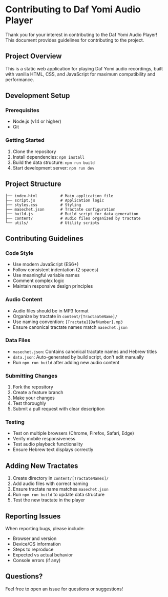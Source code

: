 # Contributing to Daf Yomi Audio Player

Thank you for your interest in contributing to the Daf Yomi Audio Player! This document provides guidelines for contributing to the project.

## Project Overview

This is a static web application for playing Daf Yomi audio recordings, built with vanilla HTML, CSS, and JavaScript for maximum compatibility and performance.

## Development Setup

### Prerequisites
- Node.js (v14 or higher)
- Git

### Getting Started
1. Clone the repository
2. Install dependencies: `npm install`
3. Build the data structure: `npm run build`
4. Start development server: `npm run dev`

## Project Structure

```
├── index.html          # Main application file
├── script.js           # Application logic
├── styles.css          # Styling
├── masechet.json       # Tractate configuration
├── build.js            # Build script for data generation
├── content/            # Audio files organized by tractate
└── utils/              # Utility scripts
```

## Contributing Guidelines

### Code Style
- Use modern JavaScript (ES6+)
- Follow consistent indentation (2 spaces)
- Use meaningful variable names
- Comment complex logic
- Maintain responsive design principles

### Audio Content
- Audio files should be in MP3 format
- Organize by tractate in `content/[TractaateName]/`
- Use naming convention: `[Tractate][DafNumber].mp3`
- Ensure canonical tractate names match `masechet.json`

### Data Files
- `masechet.json`: Contains canonical tractate names and Hebrew titles
- `data.json`: Auto-generated by build script, don't edit manually
- Run `npm run build` after adding new audio content

### Submitting Changes
1. Fork the repository
2. Create a feature branch
3. Make your changes
4. Test thoroughly
5. Submit a pull request with clear description

### Testing
- Test on multiple browsers (Chrome, Firefox, Safari, Edge)
- Verify mobile responsiveness
- Test audio playback functionality
- Ensure Hebrew text displays correctly

## Adding New Tractates

1. Create directory in `content/[TractateNames]/`
2. Add audio files with correct naming
3. Ensure tractate name matches `masechet.json`
4. Run `npm run build` to update data structure
5. Test the new tractate in the player

## Reporting Issues

When reporting bugs, please include:
- Browser and version
- Device/OS information
- Steps to reproduce
- Expected vs actual behavior
- Console errors (if any)

## Questions?

Feel free to open an issue for questions or suggestions!
